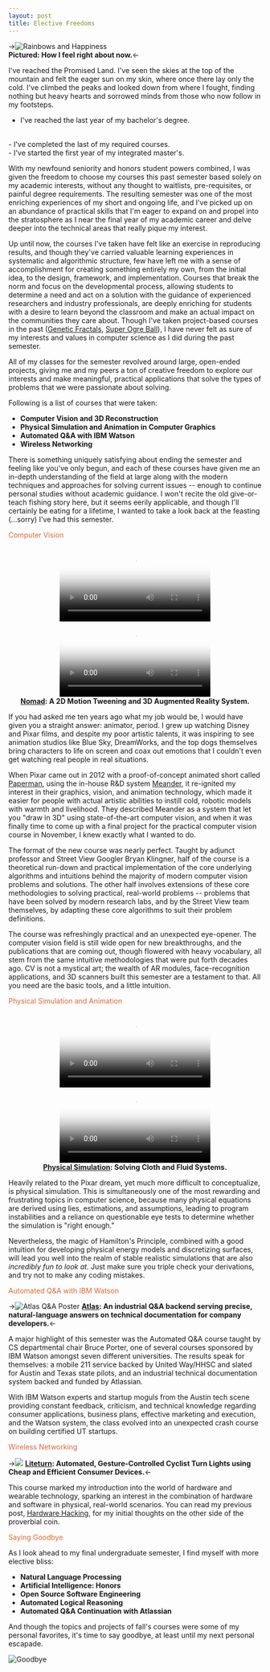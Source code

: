 ```yaml
---
layout: post
title: Elective Freedoms
---
```


->![Rainbows and Happiness](http://blog.mailchimp.com/wp-content/uploads/2011/03/happy-rainbow.jpg)
</br>
__Pictured: How I feel right about now.__<-

I've reached the Promised Land. I've seen the skies at the top of the mountain and felt the eager sun on my skin, where once there lay only the cold.  I've climbed the peaks and looked down from where I fought, finding nothing but heavy hearts and sorrowed minds from those who now follow in my footsteps.


- I've reached the last year of my bachelor's degree.
</br>
- I've completed the last of my required courses. 
</br>
- I've started the first year of my integrated master's.


With my newfound seniority and honors student powers combined, I was given the freedom to choose my courses this past semester based solely on my academic interests, without any thought to waitlists, pre-requisites, or painful degree requirements. The resulting semester was one of the most enriching experiences of my short and ongoing life, and I've picked up on an abundance of practical skills that I'm eager to expand on and propel into the stratosphere as I near the final year of my academic career and delve deeper into the technical areas that really pique my interest.


Up until now, the courses I've taken have felt like an exercise in reproducing results, and though they've carried valuable learning experiences in systematic and algorithmic structure, few have left me with a sense of accomplishment for creating something entirely my own, from the initial idea, to the design, framework, and implementation. Courses that break the norm and focus on the developmental process, allowing students to determine a need and act on a solution with the guidance of experienced researchers and industry professionals, are deeply enriching for students with a desire to learn beyond the classroom and make an actual impact on the communities they care about. Though I've taken project-based courses in the past ([Genetic Fractals](https://github.com/kyeah/genetic-fractals), [Super Ogre Ball](https://github.com/kyeah/super-ogre-ball)), I have never felt as sure of my interests and values in computer science as I did during the past semester.


All of my classes for the semester revolved around large, open-ended projects, giving me and my peers a ton of creative freedom to explore our interests and make meaningful, practical applications that solve the types of problems that we were passionate about solving. 


Following is a list of courses that were taken:


- __Computer Vision and 3D Reconstruction__
- __Physical Simulation and Animation in Computer Graphics__
- __Automated Q&A with IBM Watson__
- __Wireless Networking__


There is something uniquely satisfying about ending the semester and feeling like you've only begun, and each of these courses have given me an in-depth understanding of the field at large along with the modern techniques and approaches for solving current issues -- enough to continue personal studies without academic guidance. I won't recite the old give-or-teach fishing story here, but it seems eerily applicable, and though I'll certainly be eating for a lifetime, I wanted to take a look back at the feasting (...sorry) I've had this semester.


<h3-dark style="color: #DB6837">Computer Vision</h3-dark>

<center>
<video autoplay loop preload="auto" poster="http://thumbs.gfycat.com/IdealTatteredAtlanticblockgoby-poster.jpg">
       <source src="http://zippy.gfycat.com/IdealTatteredAtlanticblackgoby.webm" type="video/webm"></source>
</video>


<video autoplay loop preload="auto" poster="http://thumbs.gfycat.com/SparseGloriousArabianwildcat-poster.jpg">
       <source src="http://zippy.gfycat.com/SparseGloriousArabianwildcat.webm" type="video/webm"></source>
</video>
</br>
<b><a href="https://github.com/kyeah/Nomad">Nomad</a>: A 2D Motion Tweening and 3D Augmented Reality System.</b> 
</center>


If you had asked me ten years ago what my job would be, I would have given you a straight answer: animator, period. I grew up watching Disney and Pixar films, and despite my poor artistic talents, it was inspiring to see animation studios like Blue Sky, DreamWorks, and the top dogs themselves bring characters to life on screen and coax out emotions that I couldn't even get watching real people in real situations.


When Pixar came out in 2012 with a proof-of-concept animated short called [Paperman](http://www.dailymotion.com/video/xzt3vb_paperman_shortfilms), using the in-house R&D system [Meander](https://www.youtube.com/watch?v=OKl9mpGMCiA), it re-ignited my interest in their graphics, vision, and animation technology, which made it easier for people with actual artistic abilities to instill cold, robotic models with warmth and livelihood. They described Meander as a system that let you "draw in 3D" using state-of-the-art computer vision, and when it was finally time to come up with a final project for the practical computer vision course in November, I knew exactly what I wanted to do.


The format of the new course was nearly perfect. Taught by adjunct professor and Street View Googler Bryan Klingner, half of the course is a theoretical run-down and practical implementation of the core underlying algorithms and intuitions behind the majority of modern computer vision problems and solutions. The other half involves extensions of these core methodologies to solving practical, real-world problems -- problems that have been solved by modern research labs, and by the Street View team themselves, by adapting these core algorithms to suit their problem definitions.


The course was refreshingly practical and an unexpected eye-opener. The computer vision field is still wide open for new breakthroughs, and the publications that are coming out, though flowered with heavy vocabulary, all stem from the same intuitive methodologies that were put forth decades ago. CV is not a mystical art; the wealth of AR modules, face-recognition applications, and 3D scanners built this semester are a testament to that. All you need are the basic tools, and a little intuition.


<h3-dark style="color: #DB6837">Physical Simulation and Animation</h3-dark>

<center>
<video controls autoplay loop preload="auto" poster="/img/projects/cloth-poster.png" style="max-width:90%">
       <source src="/img/projects/cloth.webm" type="video/webm"></source>
</video>


<video controls autoplay loop preload="auto" poster="/img/projects/fluids-poster.png" style="max-width:90%">
       <source src="/img/projects/fluids.webm" type="video/webm"></source>
</video>
</br>
<b><a href="https://github.com/kyeah/Cloth-Fluids-Solver">Physical Simulation</a>: Solving Cloth and Fluid Systems.</b> 
</center>

Heavily related to the Pixar dream, yet much more difficult to conceptualize, is physical simulation. This is simultaneously one of the most rewarding and frustrating topics in computer science, because many physical equations are derived using lies, estimations, and assumptions, leading to program instabilities and a reliance on questionable eye tests to determine whether the simulation is "right enough."


Nevertheless, the magic of Hamilton's Principle, combined with a good intuition for developing physical energy models and discretizing surfaces, will lead you well into the realm of stable realistic simulations that are also <i>incredibly fun to look at.</i> Just make sure you triple check your derivations, and try not to make any coding mistakes.


<h3-dark style="color: #DB6837">Automated Q&A with IBM Watson</h3-dark>


->![Atlas Q&A Poster](/img/projects/atlas.png)
__[Atlas](https://github.com/kyeah/Watson-Code-Search-Intellij): An industrial Q&A backend serving precise, natural-language answers on technical documentation for company developers.__<-

A major highlight of this semester was the Automated Q&A course taught by CS departmental chair Bruce Porter, one of several courses sponsored by IBM Watson amongst seven different universities. The results speak for themselves: a mobile 211 service backed by United Way/HHSC and slated for Austin and Texas state pilots, and an industrial technical documentation system backed and funded by Atlassian. 


With IBM Watson experts and startup moguls from the Austin tech scene providing constant feedback, criticism, and technical knowledge regarding consumer applications, business plans, effective marketing and execution, and the Watson system, the class evolved into an unexpected crash course on building certified UT startups.


<h3-dark style="color: #DB6837">Wireless Networking</h3-dark>

->![](/img/projects/liteturn-splash.png)
__[Liteturn](https://github.com/kyeah/liteturn): Automated, Gesture-Controlled Cyclist Turn Lights using Cheap and Efficient Consumer Devices.__<-

This course marked my introduction into the world of hardware and wearable technology, sparking an interest in the combination of hardware and software in physical, real-world scenarios. You can read my previous post, [Hardware Hacking](/2014/10/19/hardware-hacking/), for my initial thoughts on the other side of the proverbial coin.


<h3-dark style="color: #DB6837">Saying Goodbye</h3-dark>


As I look ahead to my final undergraduate semester, I find myself with more elective bliss:

- __Natural Language Processing__
- __Artificial Intelligence: Honors__
- __Open Source Software Engineering__
- __Automated Logical Reasoning__
- __Automated Q&A Continuation with Atlassian__

And though the topics and projects of fall's courses were some of my personal favorites, it's time to say goodbye, at least until my next personal escapade.

![Goodbye](http://vimyridgehistory.com/wp-content/gallery/seeing-the-boys-off/248067a3-ef3e-4a65-9696-63baca033a63-A20450.jpg)